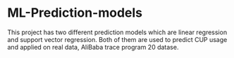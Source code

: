 # ML-Prediction-models
This project has two different prediction models which are linear regression and support vector regression.
Both of them are used to predict CUP usage and applied on real data, AliBaba trace program 20 datase.
